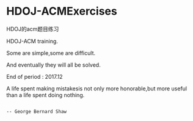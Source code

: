# HDOJ-ACMExercises
HDOJ的acm题目练习

HDOJ-ACM training.

Some are simple,some are difficult.

And eventually they will all be solved.

End of period : 2017.12

A life spent making mistakesis not only more honorable,but more useful than a life spent doing nothing.

                                                                            -- George Bernard Shaw
